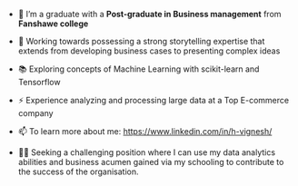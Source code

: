 
- 🔭 I’m a graduate with a **Post-graduate in Business management** from **Fanshawe college**

- 🎯 Working towards possessing a strong storytelling expertise that extends from developing business cases to presenting complex ideas

- 📚 Exploring concepts of Machine Learning with scikit-learn and Tensorflow
 
- ⚡  Experience analyzing and processing large data at a Top E-commerce company 

- 📫 To learn more about me: https://www.linkedin.com/in/h-vignesh/

- 💪🏽 Seeking a challenging position where I can use my data analytics abilities and business acumen gained via my schooling to contribute to the success of the organisation.
